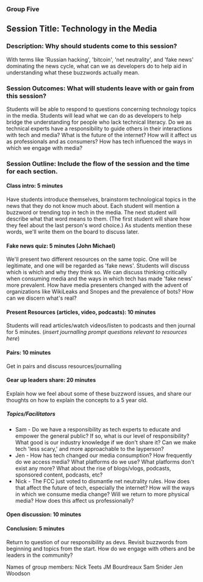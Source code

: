 ### Group Five

## Session Title: Technology in the Media

### Description: Why should students come to this session?

With terms like 'Russian hacking', 'bitcoin', 'net neutrality', and 'fake news' dominating the news cycle, what can we as developers do to help aid in understanding what these buzzwords actually mean. 

### Session Outcomes: What will students leave with or gain from this session?

Students will be able to respond to questions concerning technology topics in the media. Students will lead what we can do as developers to help bridge the understanding for people who lack technical literacy. Do we as technical experts have a responsibility to guide others in their interactions with tech and media? What is the future of the internet? How will it affect us as professionals and as consumers? How has tech influenced the ways in which we engage with media? 

### Session Outline: Include the flow of the session and the time for each section.

#### Class intro: 5 minutes
Have students introduce themselves, brainstorm technological topics in the news that they do not know much about. Each student will mention a buzzword or trending top in tech in the media. The next student will describe what that word means to them. (The first student will share how they feel about the last person's word choice.) As students mention these words, we'll write them on the board to discuss later.

#### Fake news quiz: 5 minutes (John Michael)
We'll present two different resources on the same topic. One will be legitimate, and one will be regarded as 'fake news'. Students will discuss which is which and why they think so. We can discuss thinking critically when consuming media and the ways in which tech has made 'fake news' more prevalent. How have media presenters changed with the advent of organizations like WikiLeaks and Snopes and the prevalence of bots? How can we discern what's real?

#### Present Resources (articles, video, podcasts): 10 minutes
Students will read articles/watch videos/listen to podcasts and then journal for 5 minutes.
(_insert journalling prompt questions relevant to resources here_)

#### Pairs: 10 minutes
Get in pairs and discuss resources/journalling

#### Gear up leaders share: 20 minutes
Explain how we feel about some of these buzzword issues, and share our thoughts on how to explain the concepts to a 5 year old. 

##### Topics/Facilitators
- Sam - Do we have a responsibility as tech experts to educate and empower the general public? If so, what is our level of responsibility? What good is our industry knowledge if we don't share it? Can we make tech 'less scary,' and more approachable to the layperson?
- Jen - How has tech changed our media consumption? How frequently do we access media? What platforms do we use? What platforms don't exist any more? What about the rise of blogs/vlogs, podcasts, sponsored content, podcasts, etc?
- Nick - The FCC just voted to dismantle net neutrality rules. How does that affect the future of tech, especially the internet? How will the ways in which we consume media change? Will we return to more physical media? How does this affect us professionally?

#### Open discussion: 10 minutes

#### Conclusion: 5 minutes
Return to question of our responsibility as devs. Revisit buzzwords from beginning and topics from the start. How do we engage with others and be leaders in the community?

Names of group members: 
Nick Teets
JM Bourdreaux
Sam Snider
Jen Woodson
